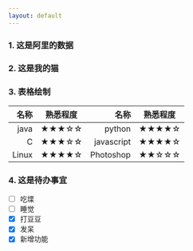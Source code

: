 ```yaml
---
layout: default
---
```



<script type="text/javascript">
	$.get(
       "http://lp.taobao.com/go/rgn/citydistrictdata.php"
      ,{}
      ,function(data,status,xhr){
        //console.log(data);
        tnodes = data.nodes;
        shtml = "<ul>";
        //for (var i = tnodes.length - 1; i >= 0; i--) {
        for (var i = 0; i < tnodes.length; i++) {
        	shtml += "<li>" + tnodes[i].id + "</li>";
        }
        shtml += "</ul>";

        $("#test_md").html(shtml);
      }
      ,'jsonp'
    );

    $.ajax({
        type: "GET",
        url: "http://xhfeng.freeddns.org:8000",
        //crossDomain: true,
        data: {},
        dataType: "text",
        success: function(data){
            $('#resText').empty();   //清空resText里面的所有内容
            $('#resText').html(data);
        },
       error: function (xhr, status, errMsg) {
            console.log("xhr:", xhr);
            console.log("status:", status);
            console.log("errMsg:", errMsg);
       }
    });

</script>

### 1. 这是阿里的数据

<div id="test_md" class="well"></div>

### 2. 这是我的猫

<div id="resText" class="well"></div>

### 3. 表格绘制

| 名称 | 熟悉程度 | 名称 | 熟悉程度 |
| --: | :--: | --: | :--: |
| java | ★★★☆☆ | python | ★★★★☆ |
| C | ★★★☆☆ | javascript | ★★★★☆ |
| Linux | ★★★★☆ | Photoshop | ★★☆☆☆ |

### 4. 这是待办事宜

- [ ] 吃堞
- [ ] 睡觉
- [x] 打豆豆
- [x] 发呆
- [x] 新增功能